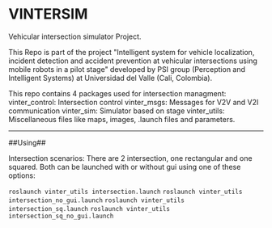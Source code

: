 VINTERSIM
=========

Vehicular intersection simulator Project.

This Repo is part of the project "Intelligent system for vehicle localization, incident detection and accident prevention at vehicular intersections using mobile robots in a pilot stage" developed by PSI group (Perception and Intelligent Systems) at Universidad del Valle (Cali, Colombia).

This repo contains 4 packages used for intersection managment:
	vinter_control: Intersection control
	vinter_msgs: Messages for V2V and V2I communication
	vinter_sim: Simulator based on stage
	vinter_utils: Miscellaneous files like maps, images, .launch files and parameters.

------------------------

##Using##

Intersection scenarios: There are 2 intersection, one rectangular and one squared. Both can be launched with or without gui using one of these options:

`roslaunch vinter_utils intersection.launch`
`roslaunch vinter_utils intersection_no_gui.launch`
`roslaunch vinter_utils intersection_sq.launch`
`roslaunch vinter_utils intersection_sq_no_gui.launch`



